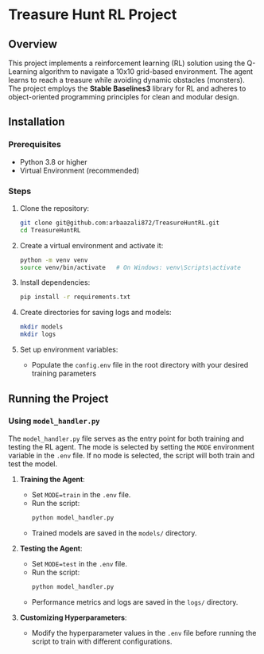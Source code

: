 # Treasure Hunt RL Project

## Overview

This project implements a reinforcement learning (RL) solution using the Q-Learning algorithm to navigate a 10x10 grid-based environment. The agent learns to reach a treasure while avoiding dynamic obstacles (monsters). The project employs the **Stable Baselines3** library for RL and adheres to object-oriented programming principles for clean and modular design.


## Installation

### Prerequisites
- Python 3.8 or higher
- Virtual Environment (recommended)

### Steps

1. Clone the repository:
    ```bash
    git clone git@github.com:arbaazali872/TreasureHuntRL.git
    cd TreasureHuntRL
    ```

2. Create a virtual environment and activate it:
    ```bash
    python -m venv venv
    source venv/bin/activate   # On Windows: venv\Scripts\activate
    ```

3. Install dependencies:
    ```bash
    pip install -r requirements.txt
    ```

4. Create directories for saving logs and models:
    ```bash
    mkdir models
    mkdir logs 
    ```

5. Set up environment variables:
    - Populate the `config.env` file in the root directory with your desired training parameters

## Running the Project

### Using `model_handler.py`
The `model_handler.py` file serves as the entry point for both training and testing the RL agent. The mode is selected by setting the `MODE` environment variable in the `.env` file. If no mode is selected, the script will both train and test the model.

1. **Training the Agent**:
    - Set `MODE=train` in the `.env` file.
    - Run the script:
      ```bash
      python model_handler.py
      ```
    - Trained models are saved in the `models/` directory.

2. **Testing the Agent**:
    - Set `MODE=test` in the `.env` file.
    - Run the script:
      ```bash
      python model_handler.py
      ```
    - Performance metrics and logs are saved in the `logs/` directory.

3. **Customizing Hyperparameters**:
    - Modify the hyperparameter values in the `.env` file before running the script to train with different configurations.

